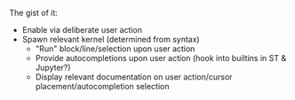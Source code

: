 The gist of it:

- Enable via deliberate user action
- Spawn relevant kernel (determined from syntax)
    - "Run" block/line/selection upon user action
    - Provide autocompletions upon user action (hook into builtins in ST & Jupyter?)
    - Display relevant documentation on user action/cursor placement/autocompletion selection
